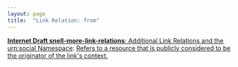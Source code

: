 ```yaml
---
layout: page
title:  "Link Relation: from"
---
```


[**Internet Draft snell-more-link-relations**: Additional Link Relations and the urn:social Namespace](/specs/IETF/I-D/snell-more-link-relations "This specification defines a number of additional Link Relation Types that can used for a variety of purposes."): [Refers to a resource that is publicly considered to be the originator of the link's context.](http://tools.ietf.org/html/draft-snell-more-link-relations#section-3)

